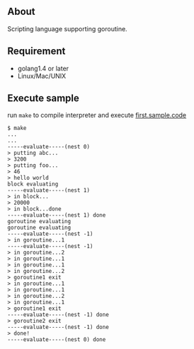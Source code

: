 ## About
Scripting language supporting goroutine.

## Requirement
* golang1.4 or later
* Linux/Mac/UNIX

## Execute sample 
run `make` to compile interpreter and execute [first.sample.code](first.sample.code)
```
$ make
...
...
-----evaluate-----(nest 0)
> putting abc...
> 3200
> putting foo...
> 46
> hello world
block evaluating
-----evaluate-----(nest 1)
> in block...
> 20000
> in block...done
-----evaluate-----(nest 1) done
goroutine evaluating
goroutine evaluating
-----evaluate-----(nest -1)
> in goroutine...1
-----evaluate-----(nest -1)
> in goroutine...2
> in goroutine...1
> in goroutine...1
> in goroutine...2
> goroutine1 exit
> in goroutine...1
> in goroutine...1
> in goroutine...2
> in goroutine...1
> goroutine1 exit
-----evaluate-----(nest -1) done
> goroutine2 exit
-----evaluate-----(nest -1) done
> done!
-----evaluate-----(nest 0) done
```



